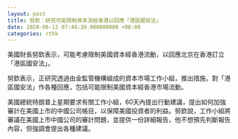 ```yaml
---
layout: post
title: 努欽︰研究可能限制資本流經香港以回應「港區國安法」
date: 2020-06-12 07:44:39.000000000 +08:00
categories: rthk
---
```


美國財長努欽表示，可能考慮限制美國資本經香港流動，以回應北京在香港訂立「港區國安法」。

努欽表示，正研究透過由金監管機構組成的資本市場工作小組，推出措施，對「港區國安法」作各種回應，包括可能限制美國資本經香港市場流動。

美國總統特朗普上星期要求有關工作小組，60天內提出行動建議，提出如何加強審計在美國上市的中國公司帳目，以保障美國投資者的利益。努欽說，工作小組將審議在美國上市中國公司的審計問題，並提供一份詳細報告，他不想預先判斷報告內容，但強調會提出各種建議。
